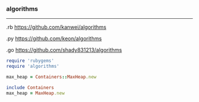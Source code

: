 ### algorithms
---
.rb
https://github.com/kanwei/algorithms

.py
https://github.com/keon/algorithms

.go
https://github.com/shady831213/algorithms

```ruby
require 'rubygems'
require 'algorithms'

max_heap = Containers::MaxHeap.new

include Containers
max_heap = MaxHeap.new
```

```

```

```

```


